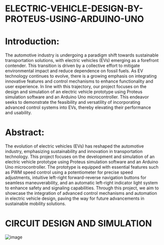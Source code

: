 # ELECTRIC-VEHICLE-DESIGN-BY-PROTEUS-USING-ARDUINO-UNO

# Introduction:
The automotive industry is undergoing a paradigm shift towards sustainable transportation 
solutions, with electric vehicles (EVs) emerging as a forefront contender. This transition is driven 
by a collective effort to mitigate environmental impact and reduce dependence on fossil fuels. 
As EV technology continues to evolve, there is a growing emphasis on integrating innovative 
features and control mechanisms to enhance functionality and user experience.
In line with this trajectory, our project focuses on the design and simulation of an electric vehicle 
prototype using Proteus simulation software and an Arduino Uno microcontroller. This endeavor 
seeks to demonstrate the feasibility and versatility of incorporating advanced control systems 
into EVs, thereby elevating their performance and usability.

# Abstract:
The evolution of electric vehicles (EVs) has reshaped the automotive industry, emphasizing 
sustainability and innovation in transportation technology. This project focuses on the 
development and simulation of an electric vehicle prototype using Proteus simulation software 
and an Arduino Uno microcontroller. The prototype is equipped with essential features such as 
PWM speed control using a potentiometer for precise speed adjustments, intuitive left-right 
forward-reverse navigation buttons for seamless maneuverability, and an automatic left-right 
indicator light system to enhance safety and signaling capabilities. Through this project, we aim 
to showcase the integration of advanced control mechanisms and automation in electric vehicle 
design, paving the way for future advancements in sustainable mobility solutions.


# CIRCUIT DESIGN AND SIMULATION
![image](https://github.com/RAAFSAAN0/ELECTRIC-VEHICLE-DESIGN-BY-PROTEUS-USING-ARDUINO-UNO/assets/164877790/f4fbcb56-4592-4d17-a9cf-9376346f93e0)
